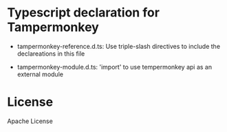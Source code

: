 # Typescript declaration for Tampermonkey

- tampermonkey-reference.d.ts:
    Use triple-slash directives to include the declareations in this file

- tampermonkey-module.d.ts:
    'import' to use tempermonkey api as an external module

# License
Apache License